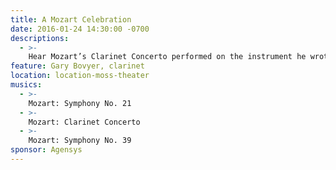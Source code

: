 ```yaml
---
title: A Mozart Celebration
date: 2016-01-24 14:30:00 -0700
descriptions:
  - >-
    Hear Mozart’s Clarinet Concerto performed on the instrument he wrote it for – the Basset Clarinet, played by our Principal Clarinetist Gary Bovyer. Early and late symphonies flank this greatest and most profound clarinet concerto.
feature: Gary Bovyer, clarinet
location: location-moss-theater
musics:
  - >-
    Mozart: Symphony No. 21
  - >-
    Mozart: Clarinet Concerto
  - >-
    Mozart: Symphony No. 39
sponsor: Agensys
---
```

